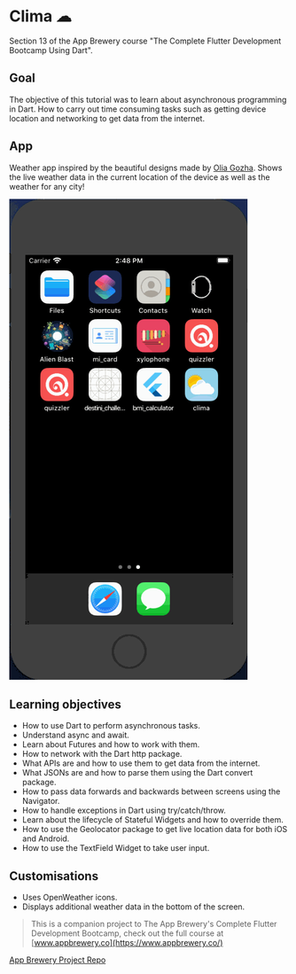 # Clima ☁

Section 13 of the App Brewery course "The Complete Flutter Development Bootcamp Using Dart".

## Goal

The objective of this tutorial was to learn about asynchronous programming in Dart. How to carry out time consuming tasks such as getting device location and networking to get data from the internet. 


## App

Weather app inspired by the beautiful designs made by [Olia Gozha](https://dribbble.com/shots/4663154-). Shows the live weather data in the current location of the device as well as the weather for any city!

![Finished App](https://github.com/raymondallen/clima/blob/master/clima.gif)

## Learning objectives

- How to use Dart to perform asynchronous tasks.
- Understand async and await.
- Learn about Futures and how to work with them.
- How to network with the Dart http package.
- What APIs are and how to use them to get data from the internet.
- What JSONs are and how to parse them using the Dart convert package.
- How to pass data forwards and backwards between screens using the Navigator.
- How to handle exceptions in Dart using try/catch/throw.
- Learn about the lifecycle of Stateful Widgets and how to override them.
- How to use the Geolocator package to get live location data for both iOS and Android.
- How to use the TextField Widget to take user input.  

## Customisations

- Uses OpenWeather icons.
- Displays additional weather data in the bottom of the screen.

>This is a companion project to The App Brewery's Complete Flutter Development Bootcamp, check out the full course at [www.appbrewery.co](https://www.appbrewery.co/)

[App Brewery Project Repo](https://github.com/londonappbrewery/Clima-Flutter-Completed)
